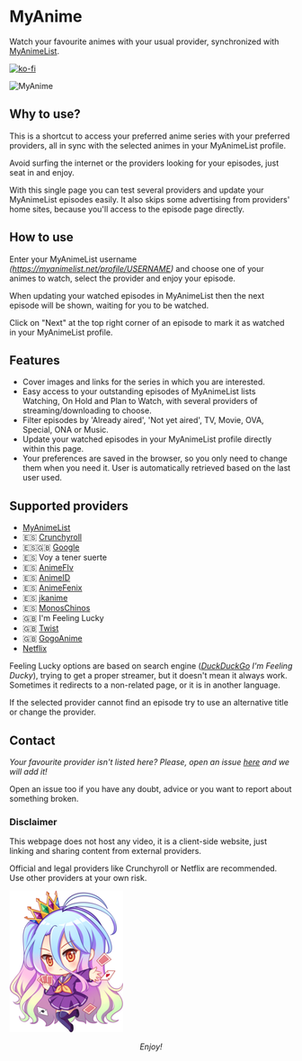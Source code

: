 # MyAnime
Watch your favourite animes with your usual provider, synchronized with [MyAnimeList](https://myanimelist.net/).

[![ko-fi](https://www.ko-fi.com/img/githubbutton_sm.svg)](https://ko-fi.com/carleslc)

![MyAnime](https://i.imgur.com/OnxMvdY.png)

## Why to use?
This is a shortcut to access your preferred anime series with your preferred providers, all in sync with the selected animes in your MyAnimeList profile.

Avoid surfing the internet or the providers looking for your episodes, just seat in and enjoy. 

With this single page you can test several providers and update your MyAnimeList episodes easily. It also skips some advertising from providers' home sites, because you'll access to the episode page directly.

## How to use
Enter your MyAnimeList username _(https://myanimelist.net/profile/USERNAME)_ and choose one of your animes to watch, select the provider and enjoy your episode.

When updating your watched episodes in MyAnimeList then the next episode will be shown, waiting for you to be watched.

Click on "Next" at the top right corner of an episode to mark it as watched in your MyAnimeList profile.

## Features
- Cover images and links for the series in which you are interested.
- Easy access to your outstanding episodes of MyAnimeList lists Watching, On Hold and Plan to Watch, with several providers of streaming/downloading to choose.
- Filter episodes by 'Already aired', 'Not yet aired', TV, Movie, OVA, Special, ONA or Music.
- Update your watched episodes in your MyAnimeList profile directly within this page.
- Your preferences are saved in the browser, so you only need to change them when you need it. User is automatically retrieved based on the last user used.

## Supported providers
- [MyAnimeList](https://myanimelist.net/)
- 🇪🇸 [Crunchyroll](https://www.crunchyroll.com/)
- 🇪🇸🇬🇧 [Google](https://www.google.com/)
- 🇪🇸 Voy a tener suerte
- 🇪🇸 [AnimeFlv](https://www.animeflv.net)
- 🇪🇸 [AnimeID](https://www.animeid.tv/)
- 🇪🇸 [AnimeFenix](https://animefenix.com/)
- 🇪🇸 [jkanime](http://jkanime.net/)
- 🇪🇸 [MonosChinos](https://monoschinos.com/)
- 🇬🇧 I'm Feeling Lucky
- 🇬🇧 [Twist](https://twist.moe/)
- 🇬🇧 [GogoAnime](https://www2.gogoanime.se/)
- [Netflix](https://www.netflix.com/)

Feeling Lucky options are based on search engine (_[DuckDuckGo](https://duckduckgo.com/) I'm Feeling Ducky_), trying to get a proper streamer, but it doesn't mean it always work. Sometimes it redirects to a non-related page, or it is in another language.

If the selected provider cannot find an episode try to use an alternative title or change the provider.

## Contact

_Your favourite provider isn't listed here? Please, open an issue [here](http://github.com/Carleslc/MyAnime/issues) and we will add it!_

Open an issue too if you have any doubt, advice or you want to report about something broken.

### Disclaimer
This webpage does not host any video, it is a client-side website, just linking and sharing content from external providers.

Official and legal providers like Crunchyroll or Netflix are recommended. Use other providers at your own risk.



![Enjoy](src/statics/chibi.png)

<p align="center"><i>Enjoy!</i></p>